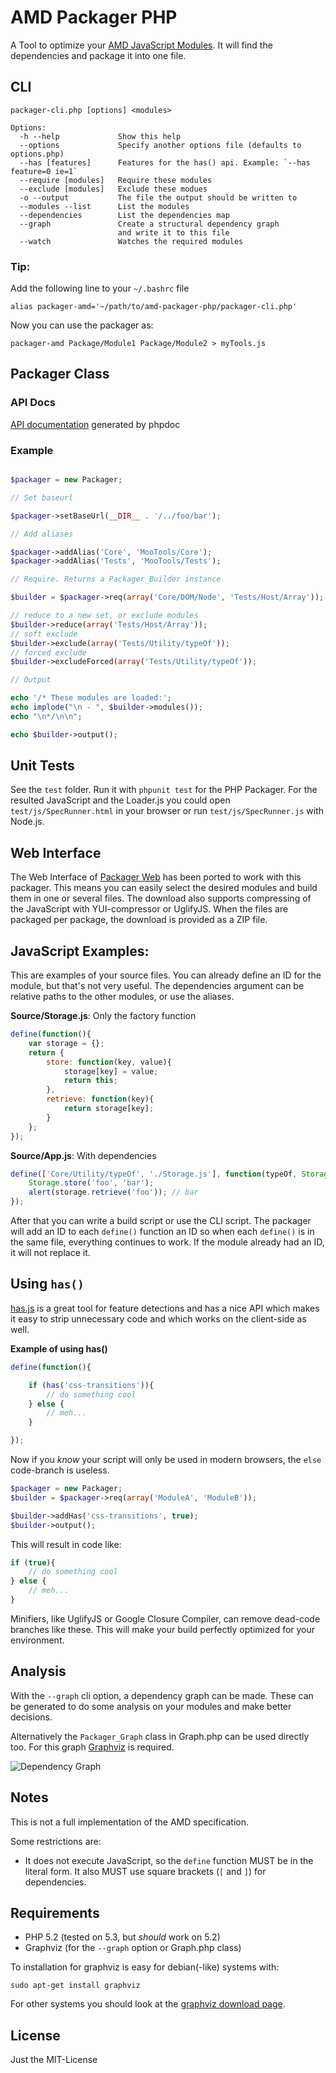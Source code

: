 AMD Packager PHP
================

A Tool to optimize your [AMD JavaScript Modules](https://github.com/amdjs/amdjs-api/wiki/AMD).
It will find the dependencies and package it into one file.

CLI
---

	packager-cli.php [options] <modules>

	Options:
	  -h --help             Show this help
	  --options             Specify another options file (defaults to options.php)
	  --has [features]      Features for the has() api. Example: `--has feature=0 ie=1`
	  --require [modules]   Require these modules
	  --exclude [modules]   Exclude these modues
	  -o --output           The file the output should be written to
	  --modules --list      List the modules
	  --dependencies        List the dependencies map
	  --graph               Create a structural dependency graph
	                        and write it to this file
	  --watch               Watches the required modules


### Tip:

Add the following line to your `~/.bashrc` file

	alias packager-amd='~/path/to/amd-packager-php/packager-cli.php'

Now you can use the packager as:

	packager-amd Package/Module1 Package/Module2 > myTools.js


Packager Class
--------------

### API Docs

[API documentation](http://arian.github.com/amd-packager-php/) generated by phpdoc

### Example

``` php

$packager = new Packager;

// Set baseurl

$packager->setBaseUrl(__DIR__ . '/../foo/bar');

// Add aliases

$packager->addAlias('Core', 'MooTools/Core');
$packager->addAlias('Tests', 'MooTools/Tests');

// Require. Returns a Packager_Builder instance

$builder = $packager->req(array('Core/DOM/Node', 'Tests/Host/Array'));

// reduce to a new set, or exclude modules
$builder->reduce(array('Tests/Host/Array'));
// soft exclude
$builder->exclude(array('Tests/Utility/typeOf'));
// forced exclude
$builder->excludeForced(array('Tests/Utility/typeOf'));

// Output

echo '/* These modules are loaded:';
echo implode("\n - ", $builder->modules());
echo "\n*/\n\n";

echo $builder->output();

```

Unit Tests
----------

See the `test` folder.
Run it with `phpunit test` for the PHP Packager.
For the resulted JavaScript and the Loader.js you could open
`test/js/SpecRunner.html` in your browser or run `test/js/SpecRunner.js` with
Node.js.

Web Interface
-------------

The Web Interface of [Packager Web](https://github.com/kamicane/packager-web)
has been ported to work with this packager. This means you can easily select
the desired modules and build them in one or several files. The download also
supports compressing of the JavaScript with YUI-compressor or UglifyJS. When
the files are packaged per package, the download is provided as a ZIP file.

JavaScript Examples:
--------------------

This are examples of your source files. You can already define an ID for the
module, but that's not very useful. The dependencies argument can be relative
paths to the other modules, or use the aliases.

**Source/Storage.js**: Only the factory function

``` javascript
define(function(){
	var storage = {};
	return {
		store: function(key, value){
			storage[key] = value;
			return this;
		},
		retrieve: function(key){
			return storage[key];
		}
	};
});
```

**Source/App.js**: With dependencies

``` javascript
define(['Core/Utility/typeOf', './Storage.js'], function(typeOf, Storage){
	Storage.store('foo', 'bar');
	alert(storage.retrieve('foo')); // bar
});
```

After that you can write a build script or use the CLI script.
The packager will add an ID to each `define()` function an ID so when each
`define()` is in the same file, everything continues to work. If the module
already had an ID, it will not replace it.


Using `has()`
-------------

[has.js](https://github.com/phiggins42/has.js) is a great tool for feature detections
and has a nice API which makes it easy to strip unnecessary code and which works
on the client-side as well.

**Example of using has()**

``` javascript
define(function(){

	if (has('css-transitions')){
		// do something cool
	} else {
		// meh...
	}

});
```

Now if you *know* your script will only be used in modern browsers, the `else`
code-branch is useless.

``` php
$packager = new Packager;
$builder = $packager->req(array('ModuleA', 'ModuleB'));

$builder->addHas('css-transitions', true);
$builder->output();
```

This will result in code like:

``` javascript
if (true){
	// do something cool
} else {
	// meh...
}
```

Minifiers, like UglifyJS or Google Closure Compiler, can remove dead-code branches
like these. This will make your build perfectly optimized for your environment.

Analysis
--------

With the `--graph` cli option, a dependency graph can be made. These can be
generated to do some analysis on your modules and make better decisions.

Alternatively the `Packager_Graph` class in Graph.php can be used directly too.
For this graph [Graphviz](http://www.graphviz.org/) is required.

![Dependency Graph](https://raw.github.com/arian/amd-packager-php/master/test/php/hello.png)


Notes
-----

This is not a full implementation of the AMD specification.

Some restrictions are:

- It does not execute JavaScript, so the `define` function MUST be in the literal form. It also MUST use square brackets (`[` and `]`) for dependencies.


Requirements
------------

- PHP 5.2 (tested on 5.3, but _should_ work on 5.2)
- Graphviz (for the `--graph` option or Graph.php class)

To installation for graphviz is easy for debian(-like) systems with:

	sudo apt-get install graphviz

For other systems you should look at the [graphviz download page](http://www.graphviz.org/Download..php).

License
-------

Just the MIT-License
